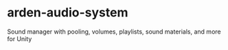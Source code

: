 # arden-audio-system
Sound manager with pooling, volumes, playlists, sound materials, and more for Unity
